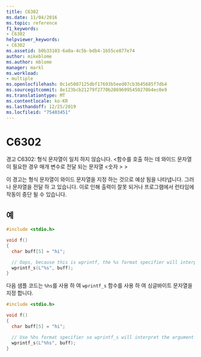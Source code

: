 ```yaml
---
title: C6302
ms.date: 11/04/2016
ms.topic: reference
f1_keywords:
- C6302
helpviewer_keywords:
- C6302
ms.assetid: b0b33103-6a0a-4c5b-bdb4-1b55ce877e74
author: mikeblome
ms.author: mblome
manager: markl
ms.workload:
- multiple
ms.openlocfilehash: 0c1e5087125dbf17693b5eed07cb3b45685f7db4
ms.sourcegitcommit: 8e123bcb21279f2770b28696995450270b4ec0e9
ms.translationtype: MT
ms.contentlocale: ko-KR
ms.lasthandoff: 12/25/2019
ms.locfileid: "75403451"
---
```

# <a name="c6302"></a>C6302
경고 C6302: 형식 문자열이 일치 하지 않습니다. \<함수를 호출 하는 데 와이드 문자열이 필요한 경우 매개 변수로 전달 되는 문자열 \<숫자 > >

 이 경고는 형식 문자열이 와이드 문자열을 지정 하는 것으로 예상 됨을 나타냅니다. 그러나 문자열을 전달 하 고 있습니다. 이로 인해 출력이 잘못 되거나 프로그램에서 런타임에 작동이 중단 될 수 있습니다.

## <a name="example"></a>예

```cpp
#include <stdio.h>

void f()
{
  char buff[5] = "hi";

  // Oops, because this is wprintf, the %s format specifier will interpret the argument as a wide string.
  wprintf_s(L"%s", buff);
}
```

다음 샘플 코드는 `%hs`를 사용 하 여 `wprintf_s` 함수를 사용 하 여 싱글바이트 문자열을 지정 합니다.

```cpp
#include <stdio.h>

void f()
{
  char buff[5] = "hi";

  // Use %hs format specifier so wprintf_s will interpret the argument correctly as a character string
  wprintf_s(L"%hs", buff);
}
```
